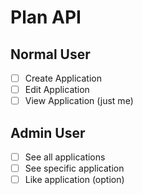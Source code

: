 # Plan API

## Normal User

- [ ] Create Application
- [ ] Edit Application
- [ ] View Application (just me)

## Admin User

- [ ] See all applications
- [ ] See specific application
- [ ] Like application (option)
